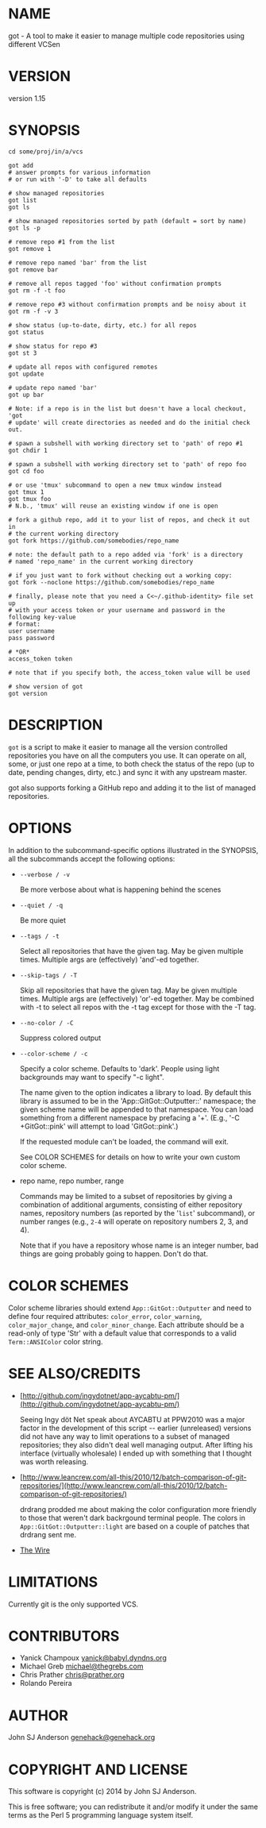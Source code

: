 # NAME

got - A tool to make it easier to manage multiple code repositories using different VCSen

# VERSION

version 1.15

# SYNOPSIS

    cd some/proj/in/a/vcs

    got add
    # answer prompts for various information
    # or run with '-D' to take all defaults

    # show managed repositories
    got list
    got ls

    # show managed repositories sorted by path (default = sort by name)
    got ls -p

    # remove repo #1 from the list
    got remove 1

    # remove repo named 'bar' from the list
    got remove bar

    # remove all repos tagged 'foo' without confirmation prompts
    got rm -f -t foo

    # remove repo #3 without confirmation prompts and be noisy about it
    got rm -f -v 3

    # show status (up-to-date, dirty, etc.) for all repos
    got status

    # show status for repo #3
    got st 3

    # update all repos with configured remotes
    got update

    # update repo named 'bar'
    got up bar

    # Note: if a repo is in the list but doesn't have a local checkout, 'got
    # update' will create directories as needed and do the initial check out.

    # spawn a subshell with working directory set to 'path' of repo #1
    got chdir 1

    # spawn a subshell with working directory set to 'path' of repo foo
    got cd foo

    # or use 'tmux' subcommand to open a new tmux window instead
    got tmux 1
    got tmux foo
    # N.b., 'tmux' will reuse an existing window if one is open

    # fork a github repo, add it to your list of repos, and check it out in
    # the current working directory
    got fork https://github.com/somebodies/repo_name

    # note: the default path to a repo added via 'fork' is a directory
    # named 'repo_name' in the current working directory

    # if you just want to fork without checking out a working copy:
    got fork --noclone https://github.com/somebodies/repo_name

    # finally, please note that you need a C<~/.github-identity> file set up
    # with your access token or your username and password in the following key-value
    # format:
    user username
    pass password

    # *OR*
    access_token token

    # note that if you specify both, the access_token value will be used

    # show version of got
    got version

# DESCRIPTION

`got` is a script to make it easier to manage all the version controlled
repositories you have on all the computers you use. It can operate on all,
some, or just one repo at a time, to both check the status of the repo (up to
date, pending changes, dirty, etc.) and sync it with any upstream master.

got also supports forking a GitHub repo and adding it to the list of managed
repositories.

# OPTIONS

In addition to the subcommand-specific options illustrated in the SYNOPSIS,
all the subcommands accept the following options:

- `--verbose / -v`

    Be more verbose about what is happening behind the scenes

- `--quiet / -q`

    Be more quiet

- `--tags / -t`

    Select all repositories that have the given tag. May be given multiple
    times. Multiple args are (effectively) 'and'-ed together.

- `--skip-tags / -T`

    Skip all repositories that have the given tag. May be given multiple
    times. Multiple args are (effectively) 'or'-ed together.  May be combined with
    \-t to select all repos with the -t tag except for those with the -T tag.

- `--no-color / -C`

    Suppress colored output

- `--color-scheme / -c`

    Specify a color scheme. Defaults to 'dark'. People using light backgrounds may
    want to specify "-c light".

    The name given to the option indicates a library to load. By default this
    library is assumed to be in the 'App::GitGot::Outputter::' namespace; the
    given scheme name will be appended to that namespace. You can load something
    from a different namespace by prefacing a '+'. (E.g., '-C +GitGot::pink' will
    attempt to load 'GitGot::pink'.)

    If the requested module can't be loaded, the command will exit.

    See COLOR SCHEMES for details on how to write your own custom color scheme.

- repo name, repo number, range

    Commands may be limited to a subset of repositories by giving a combination of
    additional arguments, consisting of either repository names, repository
    numbers (as reported by the '`list`' subcommand), or number ranges (e.g., `2-4`
    will operate on repository numbers 2, 3, and 4).

    Note that if you have a repository whose name is an integer number, bad things
    are going probably going to happen. Don't do that.

# COLOR SCHEMES

Color scheme libraries should extend `App::GitGot::Outputter` and need to
define four required attributes: `color_error`, `color_warning`,
`color_major_change`, and `color_minor_change`. Each attribute should be a
read-only of type 'Str' with a default value that corresponds to a valid
`Term::ANSIColor` color string.

# SEE ALSO/CREDITS

- [http://github.com/ingydotnet/app-aycabtu-pm/](http://github.com/ingydotnet/app-aycabtu-pm/)

    Seeing Ingy döt Net speak about AYCABTU at PPW2010 was a major factor in the
    development of this script -- earlier (unreleased) versions did not have any way
    to limit operations to a subset of managed repositories; they also didn't deal
    well managing output. After lifting his interface (virtually wholesale) I
    ended up with something that I thought was worth releasing.

- [http://www.leancrew.com/all-this/2010/12/batch-comparison-of-git-repositories/](http://www.leancrew.com/all-this/2010/12/batch-comparison-of-git-repositories/)

    drdrang prodded me about making the color configuration more friendly to those
    that weren't dark backrgound terminal people. The colors in
    `App::GitGot::Outputter::light` are based on a couple of patches that drdrang
    sent me.

- [The Wire](http://en.wikipedia.org/wiki/The_Wire)

# LIMITATIONS

Currently git is the only supported VCS.

# CONTRIBUTORS

- Yanick Champoux <yanick@babyl.dyndns.org>
- Michael Greb <michael@thegrebs.com>
- Chris Prather <chris@prather.org>
- Rolando Pereira

# AUTHOR

John SJ Anderson <genehack@genehack.org>

# COPYRIGHT AND LICENSE

This software is copyright (c) 2014 by John SJ Anderson.

This is free software; you can redistribute it and/or modify it under
the same terms as the Perl 5 programming language system itself.
